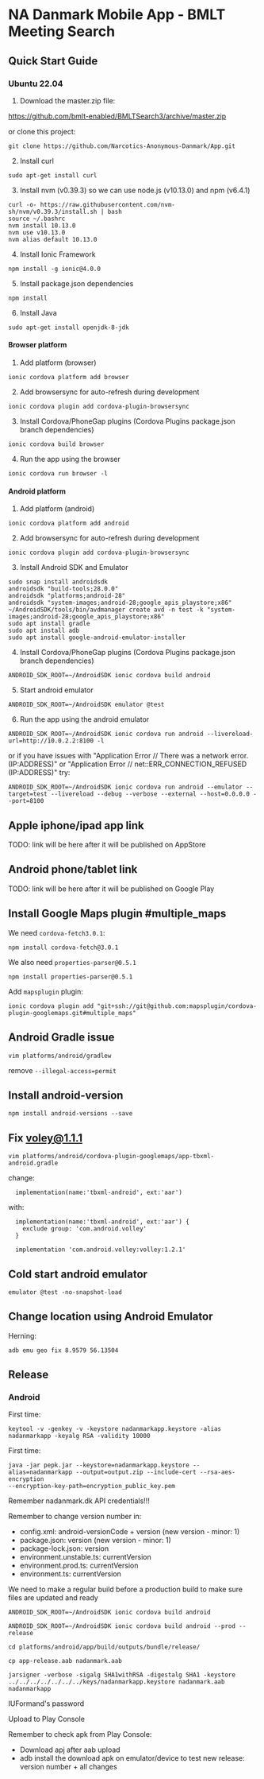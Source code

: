 # NA Danmark Mobile App - BMLT Meeting Search

## Quick Start Guide

### Ubuntu 22.04

1. Download the master.zip file:

https://github.com/bmlt-enabled/BMLTSearch3/archive/master.zip

or clone this project:

```
git clone https://github.com/Narcotics-Anonymous-Danmark/App.git
```

2. Install curl

```
sudo apt-get install curl
```

3. Install nvm (v0.39.3) so we can use node.js (v10.13.0) and npm (v6.4.1)

```
curl -o- https://raw.githubusercontent.com/nvm-sh/nvm/v0.39.3/install.sh | bash
source ~/.bashrc
nvm install 10.13.0
nvm use v10.13.0 
nvm alias default 10.13.0
```

4. Install Ionic Framework

```
npm install -g ionic@4.0.0
```

5. Install package.json dependencies

```
npm install
```

6. Install Java

```
sudo apt-get install openjdk-8-jdk
```

#### Browser platform

1. Add platform (browser)

```
ionic cordova platform add browser
```

2. Add browsersync for auto-refresh during development

```
ionic cordova plugin add cordova-plugin-browsersync
```

3. Install Cordova/PhoneGap plugins (Cordova Plugins package.json branch dependencies)

```
ionic cordova build browser
```

4. Run the app using the browser

```
ionic cordova run browser -l
```

#### Android platform

1. Add platform (android)

```
ionic cordova platform add android
```

2. Add browsersync for auto-refresh during development

```
ionic cordova plugin add cordova-plugin-browsersync
```

3. Install Android SDK and Emulator

```
sudo snap install androidsdk
androidsdk "build-tools;28.0.0"
androidsdk "platforms;android-28"
androidsdk "system-images;android-28;google_apis_playstore;x86"
~/AndroidSDK/tools/bin/avdmanager create avd -n test -k "system-images;android-28;google_apis_playstore;x86"
sudo apt install gradle
sudo apt install adb
sudo apt install google-android-emulator-installer
```

4. Install Cordova/PhoneGap plugins (Cordova Plugins package.json branch dependencies)

```
ANDROID_SDK_ROOT=~/AndroidSDK ionic cordova build android
```

5. Start android emulator

```
ANDROID_SDK_ROOT=~/AndroidSDK emulator @test
```

6. Run the app using the android emulator

```
ANDROID_SDK_ROOT=~/AndroidSDK ionic cordova run android --livereload-url=http://10.0.2.2:8100 -l
```

or if you have issues with "Application Error // There was a network error. (IP:ADDRESS)" or "Application Error // net::ERR_CONNECTION_REFUSED (IP:ADDRESS)" try:

```
ANDROID_SDK_ROOT=~/AndroidSDK ionic cordova run android --emulator --target=test --livereload --debug --verbose --external --host=0.0.0.0 --port=8100
```


## Apple iphone/ipad app link

TODO: link will be here after it will be published on AppStore

## Android phone/tablet link

TODO: link will be here after it will be published on Google Play

## Install Google Maps plugin #multiple_maps

We need `cordova-fetch3.0.1`:

```
npm install cordova-fetch@3.0.1
```

We also need `properties-parser@0.5.1`

```
npm install properties-parser@0.5.1
```

Add `mapsplugin` plugin:

```
ionic cordova plugin add "git+ssh://git@github.com:mapsplugin/cordova-plugin-googlemaps.git#multiple_maps"
```

## Android Gradle issue

```
vim platforms/android/gradlew
```

remove `--illegal-access=permit`

## Install android-version

```
npm install android-versions --save
```

## Fix voley@1.1.1

```
vim platforms/android/cordova-plugin-googlemaps/app-tbxml-android.gradle
```

change:

```
  implementation(name:'tbxml-android', ext:'aar')
```

with:

```
  implementation(name:'tbxml-android', ext:'aar') {
    exclude group: 'com.android.volley'
  }

  implementation 'com.android.volley:volley:1.2.1'
```

## Cold start android emulator

```
emulator @test -no-snapshot-load
```

## Change location using Android Emulator

Herning:
```
adb emu geo fix 8.9579 56.13504
```


## Release

### Android

First time:
```
keytool -v -genkey -v -keystore nadanmarkapp.keystore -alias nadanmarkapp -keyalg RSA -validity 10000
```

First time:
```
java -jar pepk.jar --keystore=nadanmarkapp.keystore --alias=nadanmarkapp --output=output.zip --include-cert --rsa-aes-encryption 
--encryption-key-path=encryption_public_key.pem
```

Remember nadanmark.dk API credentials!!!

Remember to change version number in:
- config.xml: android-versionCode + version (new version - minor: 1)
- package.json: version (new version - minor: 1)
- package-lock.json: version
- environment.unstable.ts: currentVersion
- environment.prod.ts: currentVersion
- environment.ts: currentVersion

We need to make a regular build before a production build to make sure files are updated and ready
```
ANDROID_SDK_ROOT=~/AndroidSDK ionic cordova build android
```

```
ANDROID_SDK_ROOT=~/AndroidSDK ionic cordova build android --prod --release
```

```
cd platforms/android/app/build/outputs/bundle/release/
```

```
cp app-release.aab nadanmark.aab
```

```
jarsigner -verbose -sigalg SHA1withRSA -digestalg SHA1 -keystore ../../../../../../../keys/nadanmarkapp.keystore nadanmark.aab nadanmarkapp
```

IUFormand's password

Upload to Play Console

Remember to check apk from Play Console:
- Download apj after aab upload
- adb install the download apk on emulator/device to test new release: version number + all changes